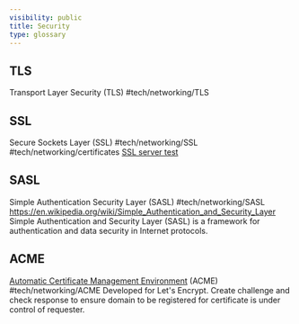 ```yaml
---
visibility: public
title: Security
type: glossary
---
```

## TLS

Transport Layer Security (TLS) #tech/networking/TLS

## SSL

Secure Sockets Layer (SSL) #tech/networking/SSL #tech/networking/certificates
[SSL server test](https://www.ssllabs.com/ssltest/analyze.html)

## SASL

Simple Authentication Security Layer (SASL) #tech/networking/SASL
<https://en.wikipedia.org/wiki/Simple_Authentication_and_Security_Layer>
Simple Authentication and Security Layer (SASL) is a framework for authentication and data security in Internet protocols.

## ACME

[Automatic Certificate Management Environment](https://en.wikipedia.org/wiki/Automatic_Certificate_Management_Environment) (ACME) #tech/networking/ACME
Developed for Let's Encrypt. Create challenge and check response to ensure domain to be registered for certificate is under control of requester.
